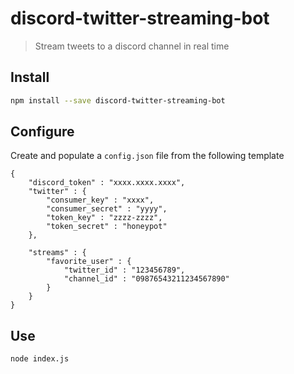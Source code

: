 # discord-twitter-streaming-bot

> Stream tweets to a discord channel in real time

## Install

```bash
npm install --save discord-twitter-streaming-bot
```

## Configure

Create and populate a  `config.json` file from the following template

```
{
    "discord_token" : "xxxx.xxxx.xxxx",
    "twitter" : {
        "consumer_key" : "xxxx",
        "consumer_secret" : "yyyy",
        "token_key" : "zzzz-zzzz",
        "token_secret" : "honeypot"
    },

    "streams" : {
        "favorite_user" : {
            "twitter_id" : "123456789",
            "channel_id" : "09876543211234567890"
        }
    }
}

```

## Use

```bash
node index.js
```
